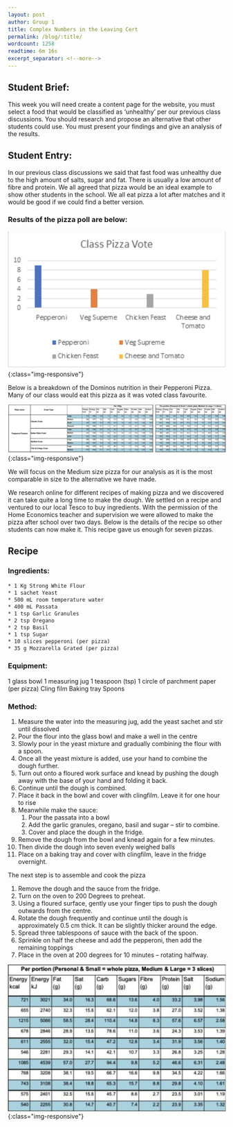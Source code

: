 ```yaml
---
layout: post
author: Group 1
title: Complex Numbers in the Leaving Cert
permalink: /blog/:title/
wordcount: 1258
readtime: 6m 16s
excerpt_separator: <!--more-->
---
```


## Student Brief:

This week you will need create a content page for the website, you must select a food that would be classified as ‘unhealthy’ per our previous class discussions. You should research and propose an alternative that other students could use. You must present your findings and give an analysis of the results.

<!--more-->

## Student Entry:

In our previous class discussions we said that fast food was unhealthy due to the high amount of salts, sugar and fat. There is usually a low amount of fibre and protein. We all agreed that pizza would be an ideal example to show other students in the school. We all eat pizza a lot after matches and it would be good if we could find a better version.

### Results of the pizza poll are below:

![Pizza Poll](/images/complex-numbers/pizza.png){:class="img-responsive"}

Below is a breakdown of the Dominos nutrition in their Pepperoni Pizza. Many of our class would eat this pizza as it was voted class favourite.

![Nutrition](/images/complex-numbers/nutrition.png){:class="img-responsive"}

We will focus on the Medium size pizza for our analysis as it is the most comparable in size to the alternative we have made.

We research online for different recipes of making pizza and we discovered it can take quite a long time to make the dough. We settled on a recipe and ventured to our local Tesco to buy ingredients. With the permission of the Home Economics teacher and supervision we were allowed to make the pizza after school over two days. Below is the details of the recipe so other students can now make it. This recipe gave us enough for seven pizzas.

## Recipe

### Ingredients:

    * 1 Kg Strong White Flour
    * 1 sachet Yeast
    * 500 mL room temperature water
    * 400 mL Passata
    * 1 tsp Garlic Granules
    * 2 tsp Oregano
    * 2 tsp Basil
    * 1 tsp Sugar
    * 10 slices pepperoni (per pizza)
    * 35 g Mozzarella Grated (per pizza)

### Equipment:

1 glass bowl
1 measuring jug
1 teaspoon (tsp)
1 circle of parchment paper (per pizza)
Cling film
Baking tray
Spoons

### Method:

1. Measure the water into the measuring jug, add the yeast sachet and stir until dissolved
2. Pour the flour into the glass bowl and make a well in the centre
3. Slowly pour in the yeast mixture and gradually combining the flour with a spoon.
4. Once all the yeast mixture is added, use your hand to combine the dough further.
5. Turn out onto a floured work surface and knead by pushing the dough away with the base of your hand and folding it back.
6. Continue until the dough is combined.
7. Place it back in the bowl and cover with clingfilm. Leave it for one hour to rise
8. Meanwhile make the sauce:
    1. Pour the passata into a bowl
    2. Add the garlic granules, oregano, basil and sugar – stir to combine.
    3. Cover and place the dough in the fridge.
9. Remove the dough from the bowl and knead again for a few minutes.
10. Then divide the dough into seven evenly weighed balls
11. Place on a baking tray and cover with clingfilm, leave in the fridge overnight.

The next step is to assemble and cook the pizza

1. Remove the dough and the sauce from the fridge.
2. Turn on the oven to 200 Degrees to preheat.
3. Using a floured surface, gently use your finger tips to push the dough outwards from the centre.
4. Rotate the dough frequently and continue until the dough is approximately 0.5 cm thick. It can be slightly thicker around the edge.
5. Spread three tablespoons of sauce with the back of the spoon.
6. Sprinkle on half the cheese and add the pepperoni, then add the remaining toppings
7. Place in the oven at 200 degrees for 10 minutes – rotating halfway.

![Table](/images/complex-numbers/table.png){:class="img-responsive"}
